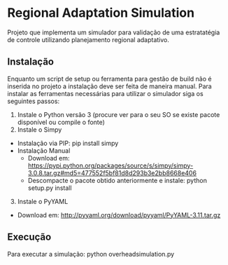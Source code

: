 # Regional Adaptation Simulation

Projeto que implementa um simulador para validação de uma estratatégia de controle utilizando planejamento regional adaptativo.

## Instalação

Enquanto um script de setup ou ferramenta para gestão de build não é inserida no projeto a instalação deve ser feita de maneira manual. Para instalar as ferramentas necessárias para utilizar o simulador siga os seguintes passos:

1. Instale o Python versão 3 (procure ver para o seu SO se existe pacote disponível ou compile o fonte)
2. Instale o Simpy
  + Instalação via PIP: pip install simpy
  + Instalação Manual
    + Download em: https://pypi.python.org/packages/source/s/simpy/simpy-3.0.8.tar.gz#md5=477552f5bf81d8d293b3e2bb8668e406
    + Descompacte o pacote obtido anteriormente e instale: python setup.py install

3. Instale o PyYAML
  * Download em: http://pyyaml.org/download/pyyaml/PyYAML-3.11.tar.gz

## Execução

Para executar a simulação: python overheadsimulation.py
